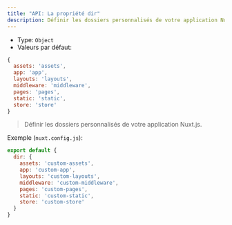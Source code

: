 ```yaml
---
title: "API: La propriété dir"
description: Définir les dossiers personnalisés de votre application Nuxt.js.
---
```


- Type: `Object`
- Valeurs par défaut:

```js
{
  assets: 'assets',
  app: 'app',
  layouts: 'layouts',
  middleware: 'middleware',
  pages: 'pages',
  static: 'static',
  store: 'store'
}
```

> Définir les dossiers personnalisés de votre application Nuxt.js.

Exemple (`nuxt.config.js`):

```js
export default {
  dir: {
    assets: 'custom-assets',
    app: 'custom-app',
    layouts: 'custom-layouts',
    middleware: 'custom-middleware',
    pages: 'custom-pages',
    static: 'custom-static',
    store: 'custom-store'
  }
}
```
